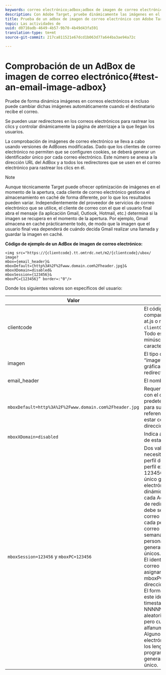 ```yaml
---
keywords: correo electrónico;adbox;adbox de imagen de correo electrónico
description: Con Adobe Target, pruebe dinámicamente las imágenes en el correo electrónico e incluso cambie dichas imágenes sobre la marcha cuando alguien abra el correo electrónico.
title: Prueba de un adbox de imagen de correo electrónico con Adobe Target
topic: Las actividades de
uuid: d0710adb-4649-4b57-9b70-4b49d43fa591
translation-type: tm+mt
source-git-commit: 217ca811521e67dcd1b063d77a644ba3ae94a72c

---
```



# Comprobación de un AdBox de imagen de correo electrónico{#test-an-email-image-adbox}

Pruebe de forma dinámica imágenes en correos electrónicos e incluso puede cambiar dichas imágenes automáticamente cuando el destinatario recibe el correo.

Se pueden usar redirectores en los correos electrónicos para rastrear los clics y controlar dinámicamente la página de aterrizaje a la que llegan los usuarios.

La comprobación de imágenes de correo electrónico se lleva a cabo usando versiones de AdBoxes modificadas. Dado que los clientes de correo electrónico no permiten que se configuren cookies, se deberá generar un identificador único por cada correo electrónico. Este número se anexa a la dirección URL del AdBox y a todos los redirectores que se usen en el correo electrónico para rastrear los clics en él.

>[!NOTE]
>
>Aunque técnicamente Target puede ofrecer optimización de imágenes en el momento de la apertura, cada cliente de correo electrónico gestiona el almacenamiento en caché de forma diferente, por lo que los resultados pueden variar. Independientemente del proveedor de servicios de correo electrónico que se utilice, el cliente de correo con el que el usuario final abra el mensaje (la aplicación Gmail, Outlook, Hotmail, etc.) determina si la imagen se recupera en el momento de la apertura. Por ejemplo, Gmail almacena en caché prácticamente todo, de modo que la imagen que el usuario final vea dependerá de cuándo decida Gmail realizar una llamada y guardar la imagen en caché.

**Código de ejemplo de un AdBox de imagen de correo electrónico:**

```
<img src="https://{clientcode}.tt.omtrdc.net/m2/​{clientcode}/ubox/​image?
mbox={email_header}&
mboxDefault=​{http%3A%2F%2Fwww.domain.com%2Fheader.jpg}&
mboxXDomain=disabled&
mboxSession={123456}&
mboxPC={123456}” border=:"0"/>
```

Donde los siguientes valores son específicos del usuario:

| Valor | Descripción |
|--- |--- |
| clientcode | El código de cliente de su compañía: Lo encontrará en at.js o mbox.js como `clientCode='yourclientcode'`. Todo esto se escribe en minúsculas y no contiene caracteres especiales. |
| imagen | El tipo de oferta. Siempre es “image” para las publicidades gráficas y “page” para los redirectores. |
| email_header | El nombre del AdBox. |
| `mboxDefault=http%3A%2F%2Fwww.domain.com%2Fheader.jpg` | Requerido. Reemplace la URL con el contenido predeterminado apropiado para su adbox. Debe ser una referencia absoluta y debe estar codificado en la dirección URL. |
| `mboxXDomain=disabled` | Indica a Target que no trate de establecer una cookie. |
| `mboxSession=123456` y `mboxPC=123456` | Dos valores que Target necesita para combinar el perfil de este usuario con el perfil existente para el sitio. 123456 es el identificador único generado por el correo electrónico. Inserte dinámicamente este valor en cada AdBox y dirección URL de redirector. Este número debe ser único de cada correo electrónico enviado a cada persona. Si se envía un correo electrónico semanalmente a 1000 personas, será necesario generar 1000 identificadores únicos.<br>El identificador único por correo electrónico se debe asignar a mboxSession y a mboxPC en cada AdBox y dirección URL de redirector. El formato recomendado para este identificador es timestamp-NNNNN donde NNNNN es un número aleatorio de cinco dígitos, pero cualquier formato alfanumérico funcionará. Algunos servicios de correo electrónico masivo y todos los lenguajes de programación pueden generar este identificador único. |
